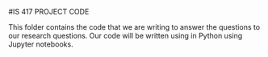 #IS 417 PROJECT CODE

This folder contains the code that we are writing to answer the questions to our research questions. Our code will be written using in Python using Jupyter notebooks. 
